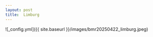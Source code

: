 ```yaml
---
layout: post
title:  Limburg
---
```


![_config.yml]({{ site.baseurl }}/images/bmr20250422_limburg.jpeg)
